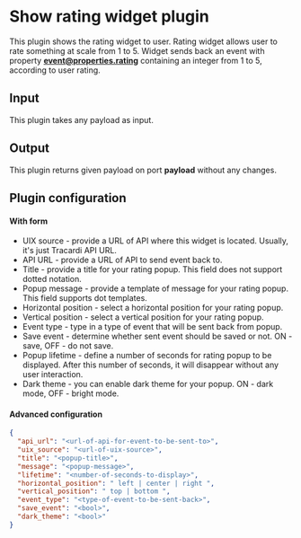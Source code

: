 # Show rating widget plugin

This plugin shows the rating widget to user. Rating widget allows user to rate something
at scale from 1 to 5. Widget sends back an event with property **event@properties.rating** 
containing an integer from 1 to 5, according to user rating.

## Input
This plugin takes any payload as input.

## Output
This plugin returns given payload on port **payload** without any changes.

## Plugin configuration

#### With form
- UIX source - provide a URL of API where this widget is located.
  Usually, it's just Tracardi API URL.
- API URL - provide a URL of API to send event back to.
- Title - provide a title for your rating popup. This field does not support dotted notation.
- Popup message - provide a template of message for your rating popup. This field supports dot templates.
- Horizontal position - select a horizontal position for your rating popup.
- Vertical position - select a vertical position for your rating popup.
- Event type - type in a type of event that will be sent back from popup.
- Save event - determine whether sent event should be saved or not. ON - save, OFF - do not save.
- Popup lifetime - define a number of seconds for rating popup to be displayed. After this
  number of seconds, it will disappear without any user interaction.
- Dark theme - you can enable dark theme for your popup. ON - dark mode, OFF - bright mode.

#### Advanced configuration
```json
{
  "api_url": "<url-of-api-for-event-to-be-sent-to>",
  "uix_source": "<url-of-uix-source>",
  "title": "<popup-title>",
  "message": "<popup-message>",
  "lifetime": "<number-of-seconds-to-display>",
  "horizontal_position": " left | center | right ",
  "vertical_position": " top | bottom ",
  "event_type": "<type-of-event-to-be-sent-back>",
  "save_event": "<bool>",
  "dark_theme": "<bool>"
}
```
